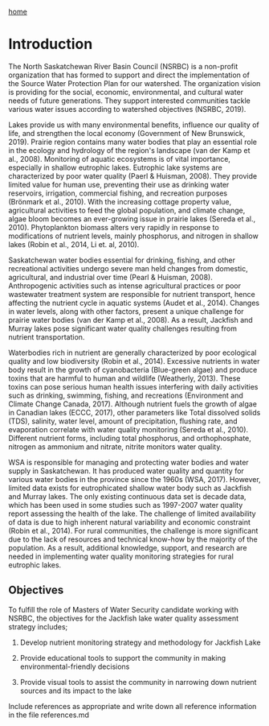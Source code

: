 ---
---

[home](home.html)

# Introduction

The North Saskatchewan River Basin Council (NSRBC) is a non-profit organization that has formed to support and direct the implementation of the Source Water Protection Plan for our watershed. The organization vision is providing for the social, economic, environmental, and cultural water needs of future generations. They support interested communities tackle various water issues according to watershed objectives (NSRBC, 2019).

Lakes provide us with many environmental benefits, influence our quality of life, and strengthen the local economy (Government of New Brunswick, 2019). Prairie region contains many water bodies that play an essential role in the ecology and hydrology of the region's landscape (van der Kamp et al., 2008). Monitoring of aquatic ecosystems is of vital importance, especially in shallow eutrophic lakes. Eutrophic lake systems are characterized by poor water quality (Paerl & Huisman, 2008). They provide limited value for human use, preventing their use as drinking water reservoirs, irrigation, commercial fishing, and recreation purposes (Brönmark et al., 2010). With the increasing cottage property value, agricultural activities to feed the global population, and climate change, algae bloom becomes an ever-growing issue in prairie lakes (Sereda et al., 2010). Phytoplankton biomass alters very rapidly in response to modifications of nutrient levels, mainly phosphorus, and nitrogen in shallow lakes (Robin et al., 2014, Li et. al, 2010).

Saskatchewan water bodies essential for drinking, fishing, and other recreational activities undergo severe man held changes from domestic, agricultural, and industrial over time (Pearl & Huisman, 2008). Anthropogenic activities such as intense agricultural practices or poor wastewater treatment system are responsible for nutrient transport, hence affecting the nutrient cycle in aquatic systems (Audet et al., 2014). Changes in water levels, along with other factors, present a unique challenge for prairie water bodies (van der Kamp et al., 2008). As a result, Jackfish and Murray lakes pose significant water quality challenges resulting from nutrient transportation.

Waterbodies rich in nutrient are generally characterized by poor ecological quality and low biodiversity (Robin et al., 2014). Excessive nutrients in water body result in the growth of cyanobacteria (Blue-green algae) and produce toxins that are harmful to human and wildlife (Weatherly, 2013). These toxins can pose serious human health issues interfering with daily activities such as drinking, swimming, fishing, and recreations (Environment and Climate Change Canada, 2017). Although nutrient fuels the growth of algae in Canadian lakes (ECCC, 2017), other parameters like Total dissolved solids (TDS), salinity, water level, amount of precipitation, flushing rate, and evaporation correlate with water quality monitoring (Sereda et al., 2010). Different nutrient forms, including total phosphorus, and orthophosphate, nitrogen as ammonium and nitrate, nitrite monitors water quality.

WSA is responsible for managing and protecting water bodies and water supply in Saskatchewan. It has produced water quality and quantity for various water bodies in the province since the 1960s (WSA, 2017). However, limited data exists for eutrophicated shallow water body such as Jackfish and Murray lakes. The only existing continuous data set is decade data, which has been used in some studies such as 1997-2007 water quality report assessing the health of the lake. The challenge of limited availability of data is due to high inherent natural variability and economic constraint (Robin et al., 2014). For rural communities, the challenge is more significant due to the lack of resources and technical know-how by the majority of the population. As a result, additional knowledge, support, and research are needed in implementing water quality monitoring strategies for rural eutrophic lakes.


## Objectives
To fulfill the role of Masters of Water Security candidate working with NSRBC, the objectives for the Jackfish lake water quality assessment strategy includes;

1. Develop nutrient monitoring strategy and methodology for Jackfish Lake

2. Provide educational tools to support the community in making environmental-friendly decisions

3. Provide visual tools to assist the community in narrowing down nutrient sources and its impact to the lake

Include references as appropriate and write down all reference information in the file references.md
